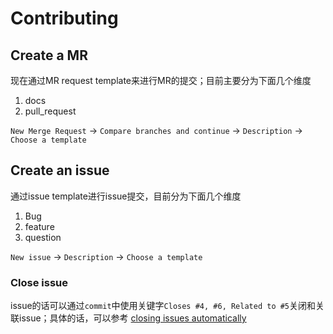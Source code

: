 # Contributing

## Create a MR

现在通过MR request template来进行MR的提交；目前主要分为下面几个维度
1. docs
2. pull_request

`New Merge Request` -> `Compare branches and continue` -> `Description` -> `Choose a template`

## Create an issue

通过issue template进行issue提交，目前分为下面几个维度
1. Bug
2. feature
3. question

`New issue` -> `Description` -> `Choose a template`

### Close issue

issue的话可以通过`commit`中使用关键字`Closes #4, #6, Related to #5`关闭和关联issue；具体的话，可以参考 [closing issues automatically](https://docs.gitlab.com/ee/user/project/issues/managing_issues.html#closing-issues-automatically)

